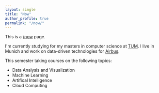 ```yaml
---
layout: single
title: "Now"
author_profile: true
permalink: "/now/"
---
```

This is a <a target="_blank" href="http://nownownow.com/about">/now</a> page.

I'm currently studying for my masters in computer science at <a target="_blank" href="https://www.tum.de/en/homepage/">TUM</a>. I live in Munich
and work on data-driven technologies for <a target="_blank" href="http://www.airbusgroup.com/int/en/people-careers/apprentices-and-pupils/In-Germany/schuler/location-muenchen-ottobrunn.html">Airbus</a>.

This semester taking courses on the following topics:

* Data Analysis and Visualization
* Machine Learning
* Artifical Intelligence
* Cloud Computing
